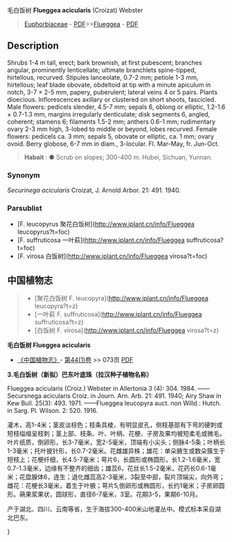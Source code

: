 毛白饭树 **Flueggea acicularis** (Croizat) Webster

> [Euphorbiaceae](http://www.iplant.cn/info/Euphorbiaceae?t=foc) - [PDF](http://www.iplant.cn/foc/pdf/Euphorbiaceae.pdf)>>[Flueggea](http://www.iplant.cn/info/Flueggea?t=foc) - [PDF](http://www.iplant.cn/foc/pdf/Flueggea.pdf)

## Description

Shrubs 1-4 m tall, erect; bark brownish, at first pubescent; branches angular, prominently lenticellate; ultimate branchlets spine-tipped, hirtellous, recurved. Stipules lanceolate, 0.7-2 mm; petiole 1-3 mm, hirtellous; leaf blade obovate, obdeltoid at tip with a minute apiculum in notch, 3-7 × 2-5 mm, papery, puberulent; lateral veins 4 or 5 pairs. Plants dioecious. Inflorescences axillary or clustered on short shoots, fascicled. Male flowers: pedicels slender, 4.5-7 mm; sepals 6, oblong or elliptic, 1.2-1.6 × 0.7-1.3 mm, margins irregularly denticulate; disk segments 6, angled, coherent; stamens 6; filaments 1.5-2 mm; anthers 0.6-1 mm; rudimentary ovary 2-3 mm high, 3-lobed to middle or beyond, lobes recurved. Female flowers: pedicels ca. 3 mm; sepals 5, obovate or elliptic, ca. 1 mm; ovary ovoid. Berry globose, 6-7 mm in diam., 3-locular. Fl. Mar-May, fr. Jun-Oct.

> **Habait** : 
>● Scrub on slopes; 300-400 m. Hubei, Sichuan, Yunnan.

### Synonym
*Securinega acicularis* Croizat, J. Arnold Arbor. 21: 491. 1940.

### Parsublist

* [F.  leucopyrus  聚花白饭树](http://www.iplant.cn/info/Flueggea leucopyrus?t=foc)
* [F.  suffruticosa  一叶萩](http://www.iplant.cn/info/Flueggea suffruticosa?t=foc)
* [F.  virosa  白饭树](http://www.iplant.cn/info/Flueggea virosa?t=foc)

## 中国植物志

> * [聚花白饭树  F.  leucopyra](http://www.iplant.cn/info/Flueggea leucopyra?t=z)
> * [一叶萩  F.  suffruticosa](http://www.iplant.cn/info/Flueggea suffruticosa?t=z)
> * [白饭树  F.  virosa](http://www.iplant.cn/info/Flueggea virosa?t=z)

**毛白饭树 Flueggea acicularis**

* [《中国植物志》](http://www.iplant.cn/frps)- [第44(1)卷](http://www.iplant.cn/frps/vol/44(1)) >> 073页 [PDF](http://www.iplant.cn/frps/pdf/44(1)/073.PDF)

**3.毛白饭树（新拟）巴东叶底珠（拉汉种子植物名称）**

Flueggea acicularis (Croiz.) Webster in Allertonia 3 (4): 304. 1984. ——Secursnega acicularis Croiz. in Journ. Arn. Arb. 21: 491. 1940; Airy Shaw in Kew Bull. 25(3): 493. 1971. ——Flueggea leucopyra auct. non Willd.: Hutch. in Sarg. Pl. Wilson. 2: 520. 1916.

灌木，高1-4米；茎皮淡棕色；枝条具棱，有明显皮孔，侧枝基部有下弯的硬刺或短枝缢缩呈枝刺；茎上部、枝条、叶、叶柄、花梗、子房及果均被短柔毛或微毛。叶片纸质，倒卵形，长3-7毫米，宽2-5毫米，顶端有小尖头；侧脉4-5条；叶柄长1-3毫米；托叶披针形，长0.7-2毫米。花雌雄异株；雄花：单朵腋生或数朵簇生于短枝上；花梗纤细，长4.5-7毫米；萼片6，长圆形或椭圆形，长1.2-1.6毫米，宽0.7-1.3毫米，边缘有不整齐的细齿；雄蕊6，花丝长1.5-2毫米，花药长0.6-1毫米；花盘腺体6，连生；退化雌蕊高2-3毫米，3裂至中部，裂片顶端尖，向外弯；雌花：花梗长3毫米，着生于叶腋；萼片5,倒卵形或椭圆形，长约1毫米；子房卵圆形。蒴果浆果状，圆球形，直径6-7毫米，3室。花期3-5，果期6-10月。

产于湖北、四川、云南等省，生于海拔300-400米山地灌丛中。模式标本采自湖北巴东。

}